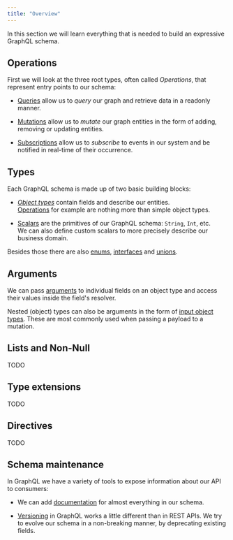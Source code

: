 ```yaml
---
title: "Overview"
---
```


In this section we will learn everything that is needed to build an expressive GraphQL schema.

## Operations

First we will look at the three root types, often called _Operations_, that represent entry points to our schema:

- [Queries](/docs/hotchocolate/defining-a-schema/queries) allow us to _query_ our graph and retrieve data in a readonly manner.

- [Mutations](/docs/hotchocolate/defining-a-schema/mutations) allow us to _mutate_ our graph entities in the form of adding, removing or updating entities.

- [Subscriptions](/docs/hotchocolate/defining-a-schema/subscriptions) allow us to _subscribe_ to events in our system and be notified in real-time of their occurrence.

## Types

Each GraphQL schema is made up of two basic building blocks:

- [_Object types_](/docs/hotchocolate/defining-a-schema/object-types) contain fields and describe our entities.<br />[Operations](#Operations) for example are nothing more than simple object types.

- [Scalars](/docs/hotchocolate/defining-a-schema/scalars) are the primitives of our GraphQL schema: `String`, `Int`, etc.<br />We can also define custom scalars to more precisely describe our business domain.

Besides those there are also [enums](/docs/hotchocolate/defining-a-schema/enums), [interfaces](/docs/hotchocolate/defining-a-schema/interfaces) and [unions](/docs/hotchocolate/defining-a-schema/unions).

## Arguments

We can pass [arguments](/docs/hotchocolate/defining-a-schema/arguments) to individual fields on an object type and access their values inside the field's resolver.

Nested (object) types can also be arguments in the form of [input object types](/docs/hotchocolate/defining-a-schema/input-object-types). These are most commonly used when passing a payload to a mutation.

## Lists and Non-Null

TODO

## Type extensions

TODO

## Directives

TODO

<!-- todo: not sure about this title -->

## Schema maintenance

In GraphQL we have a variety of tools to expose information about our API to consumers:

- We can add [documentation](/docs/hotchocolate/defining-a-schema/documentation) for almost everything in our schema.

- [Versioning](/docs/hotchocolate/defining-a-schema/versioning) in GraphQL works a little different than in REST APIs. We try to evolve our schema in a non-breaking manner, by deprecating existing fields.
